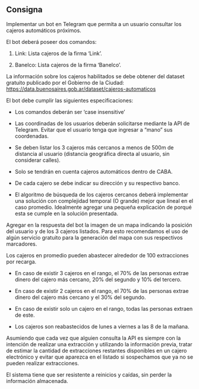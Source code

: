 
## Consigna

Implementar un bot en Telegram que permita a un usuario consultar los cajeros automáticos próximos.

El bot deberá poseer dos comandos:

1. Link: Lista cajeros de la firma ‘Link’.

2. Banelco: Lista cajeros de la firma ‘Banelco’.

La información sobre los cajeros habilitados se debe obtener del dataset gratuito publicado por el Gobierno de la Ciudad: https://data.buenosaires.gob.ar/dataset/cajeros-automaticos

El bot debe cumplir las siguientes especificaciones:


- Los comandos deberán ser ‘case insensitive’

- Las coordinadas de los usuarios deberán solicitarse mediante la API de Telegram. Evitar
que el usuario tenga que ingresar a “mano” sus coordenadas.

- Se deben listar los 3 cajeros más cercanos a menos de 500m de distancia al usuario
(distancia geográfica directa al usuario, sin considerar calles).

- Solo se tendrán en cuenta cajeros automáticos dentro de CABA.

- De cada cajero se debe indicar su dirección y su respectivo banco.

- El algoritmo de búsqueda de los cajeros cercanos deberá implementar una solución con
complejidad temporal (O grande) mejor que lineal en el caso promedio. Idealmente agregar una pequeña explicación de porqué esta se cumple en la solución presentada.

  
  
  
Agregar en la respuesta del bot la imagen de un mapa indicando la posición del usuario y de los 3 cajeros listados. Para esto recomendamos el uso de algún servicio gratuito para la generación del mapa con sus respectivos marcadores.

  
Los cajeros en promedio pueden abastecer alrededor de 100 extracciones por recarga.

- En caso de existir 3 cajeros en el rango, el 70% de las personas extrae dinero del cajero
más cercano, 20% del segundo y 10% del tercero.

- En caso de existir 2 cajeros en el rango, el 70% de las personas extrae dinero del cajero más cercano y el 30% del segundo.

- En caso de existir solo un cajero en el rango, todas las personas extraen de este.

- Los cajeros son reabastecidos de lunes a viernes a las 8 de la mañana.

  

Asumiendo que cada vez que alguien consulta la API es siempre con la intención de realizar una extracción y utilizando la información previa, tratar de estimar la cantidad de extracciones restantes disponibles en un cajero electrónico y evitar que aparezca en el listado si sospechamos que ya no se pueden realizar extracciones.

El sistema tiene que ser resistente a reinicios y caídas, sin perder la información almacenada.
